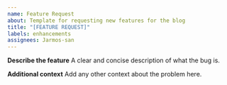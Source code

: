 ```yaml
---
name: Feature Request
about: Template for requesting new features for the blog
title: "[FEATURE REQUEST]"
labels: enhancements
assignees: Jarmos-san
---
```


**Describe the feature** A clear and concise description of what the bug is.

**Additional context** Add any other context about the problem here.

